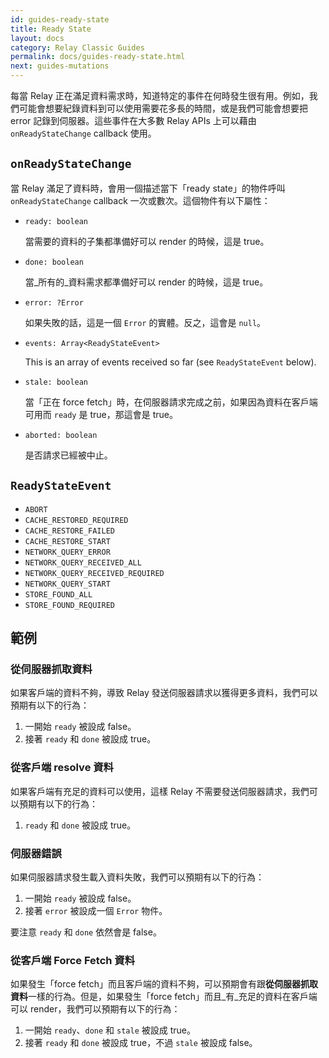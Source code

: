 ```yaml
---
id: guides-ready-state
title: Ready State
layout: docs
category: Relay Classic Guides
permalink: docs/guides-ready-state.html
next: guides-mutations
---
```


每當 Relay 正在滿足資料需求時，知道特定的事件在何時發生很有用。例如，我們可能會想要紀錄資料到可以使用需要花多長的時間，或是我們可能會想要把 error 記錄到伺服器。這些事件在大多數 Relay APIs 上可以藉由 `onReadyStateChange` callback 使用。

## `onReadyStateChange`

當 Relay 滿足了資料時，會用一個描述當下「ready state」的物件呼叫 `onReadyStateChange` callback  一次或數次。這個物件有以下屬性：

- `ready: boolean`

  當需要的資料的子集都準備好可以 render 的時候，這是 true。

- `done: boolean`

  當_所有的_資料需求都準備好可以 render 的時候，這是 true。

- `error: ?Error`

  如果失敗的話，這是一個 `Error` 的實體。反之，這會是 `null`。

- `events: Array<ReadyStateEvent>`

  This is an array of events received so far (see `ReadyStateEvent` below).

- `stale: boolean`

  當「正在 force fetch」時，在伺服器請求完成之前，如果因為資料在客戶端可用而 `ready` 是 true，那這會是 true。

- `aborted: boolean`

  是否請求已經被中止。

## `ReadyStateEvent`

- `ABORT`
- `CACHE_RESTORED_REQUIRED`
- `CACHE_RESTORE_FAILED`
- `CACHE_RESTORE_START`
- `NETWORK_QUERY_ERROR`
- `NETWORK_QUERY_RECEIVED_ALL`
- `NETWORK_QUERY_RECEIVED_REQUIRED`
- `NETWORK_QUERY_START`
- `STORE_FOUND_ALL`
- `STORE_FOUND_REQUIRED`

## 範例

### 從伺服器抓取資料

如果客戶端的資料不夠，導致 Relay 發送伺服器請求以獲得更多資料，我們可以預期有以下的行為：

1. 一開始 `ready` 被設成 false。
2. 接著 `ready` 和 `done` 被設成 true。

### 從客戶端 resolve 資料

如果客戶端有充足的資料可以使用，這樣 Relay 不需要發送伺服器請求，我們可以預期有以下的行為：

1. `ready` 和 `done` 被設成 true。

### 伺服器錯誤

如果伺服器請求發生載入資料失敗，我們可以預期有以下的行為：

1. 一開始 `ready` 被設成 false。
2. 接著 `error` 被設成一個 `Error` 物件。

要注意 `ready` 和 `done` 依然會是 false。

### 從客戶端 Force Fetch 資料

如果發生「force fetch」而且客戶端的資料不夠，可以預期會有跟**從伺服器抓取資料**一樣的行為。但是，如果發生「force fetch」而且_有_充足的資料在客戶端可以 render，我們可以預期有以下的行為：

1. 一開始 `ready`、`done` 和 `stale` 被設成 true。
2. 接著 `ready` 和 `done` 被設成 true，不過 `stale` 被設成 false。

